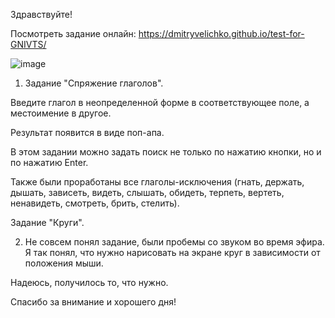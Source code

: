 Здравствуйте! 

Посмотреть задание онлайн: https://dmitryvelichko.github.io/test-for-GNIVTS/

![image](https://user-images.githubusercontent.com/42185328/134558269-cd351b9c-8b5c-4768-8f80-a636c4256223.png)

1. Задание "Спряжение глаголов".

Введите глагол в неопределенной форме в соответствующее поле, а местоимение в другое. 

Результат появится в виде поп-апа.

В этом задании можно задать поиск не только по нажатию кнопки, но и по нажатию Enter. 

Также были проработаны все глаголы-исключения (гнать, держать, дышать, зависеть, видеть, слышать, обидеть, терпеть, вертеть, ненавидеть, смотреть, брить, стелить).

Задание "Круги".

2. Не совсем понял задание, были пробемы со звуком во время эфира. Я так понял, что нужно нарисовать на экране круг в зависимости от положения мыши.

Надеюсь, получилось то, что нужно.

Спасибо за внимание и хорошего дня!

